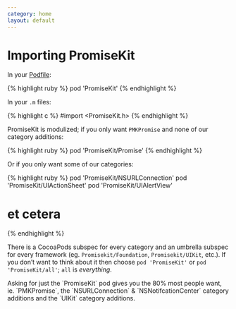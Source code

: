 ```yaml
---
category: home
layout: default
---
```


# Importing PromiseKit

In your [Podfile](http://guides.cocoapods.org/using/using-cocoapods.html):

{% highlight ruby %}
pod 'PromiseKit'
{% endhighlight %}

In your `.m` files:

{% highlight c %}
#import <PromiseKit.h>
{% endhighlight %}

PromiseKit is modulized; if you only want `PMKPromise` and none of our category additions:

{% highlight ruby %}
pod 'PromiseKit/Promise'
{% endhighlight %}

Or if you only want some of our categories:

{% highlight ruby %}
pod 'PromiseKit/NSURLConnection'
pod 'PromiseKit/UIActionSheet'
pod 'PromiseKit/UIAlertView'
# et cetera
{% endhighlight %}

There is a CocoaPods subspec for every category and an umbrella subspec for every framework (eg. `Promisekit/Foundation`, `Promisekit/UIKit`, etc.). If you don’t want to think about it then choose `pod 'PromiseKit'` or `pod 'PromiseKit/all'`; `all` is *everything*. 

<aside>
Asking for just the `PromiseKit` pod gives you the 80% most people want, ie. `PMKPromise`, the `NSURLConnection` & `NSNotifcationCenter` category additions and the `UIKit` category additions.
</aside>
